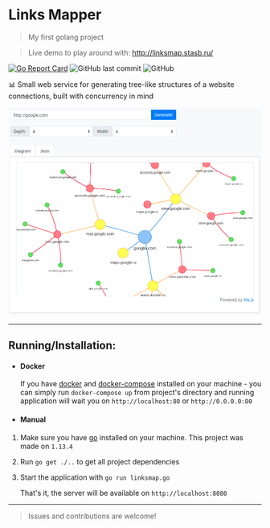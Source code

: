 # Links Mapper 

> My first golang project

> Live demo to play around with: http://linksmap.stasb.ru/

[![Go Report Card](https://goreportcard.com/badge/github.com/godstanis/linksmap)](https://goreportcard.com/report/github.com/godstanis/linksmap)
<img alt="GitHub last commit" src="https://img.shields.io/github/last-commit/godstanis/linksmap">
<img alt="GitHub" src="https://img.shields.io/github/license/godstanis/linksmap">

:bar_chart: Small web service for generating tree-like structures of a website connections, built with concurrency in mind

![Application preview image](.github/screenshots/app-running-google-tree.png)

<hr>

## Running/Installation:

- #### Docker
  If you have [docker](https://www.docker.com/) and [docker-compose](https://docs.docker.com/compose/) installed on your machine - you can simply run `docker-compose up` from project's directory and running application will wait you on `http://localhost:80` or `http://0.0.0.0:80`

- #### Manual

1. Make sure you have [go](https://golang.org/) installed on your machine. This project was made on `1.13.4`
2. Run `go get ./..` to get all project dependencies
3. Start the application with `go run linksmap.go`

    That's it, the server will be available on `http://localhost:8080`

<hr>

> Issues and contributions are welcome!
